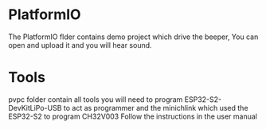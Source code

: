 # PlatformIO
The PlatformIO flder contains demo project which drive the beeper,
You can open and upload it and you will hear sound.


# Tools
pvpc folder contain all tools you will need to program ESP32-S2-DevKitLiPo-USB to act as programmer and the minichlink which used the ESP32-S2 to program CH32V003
Follow the instructions in the user manual